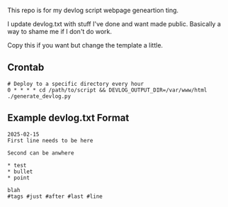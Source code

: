This repo is for my devlog script webpage geneartion ting.

I update devlog.txt with stuff I've done and want made public. Basically a way
to shame me if I don't do work.

Copy this if you want but change the template a little.

## Crontab

```
# Deploy to a specific directory every hour
0 * * * * cd /path/to/script && DEVLOG_OUTPUT_DIR=/var/www/html ./generate_devlog.py
```


## Example devlog.txt Format

```text
2025-02-15
First line needs to be here

Second can be anwhere

* test
* bullet
* point

blah
#tags #just #after #last #line
```
